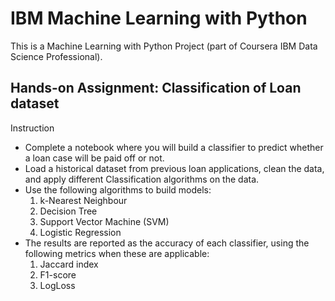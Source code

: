# IBM Machine Learning with Python
This is a Machine Learning with Python Project (part of Coursera IBM Data Science Professional).

## Hands-on Assignment: Classification of Loan dataset

Instruction
- Complete a notebook where you will build a classifier to predict whether a loan case will be paid off or not.
- Load a historical dataset from previous loan applications, clean the data, and apply different Classification algorithms on the data.
- Use the following algorithms to build models:
  1. k-Nearest Neighbour
  2. Decision Tree
  3. Support Vector Machine (SVM)
  4. Logistic Regression
- The results are reported as the accuracy of each classifier, using the following metrics when these are applicable:
  1. Jaccard index
  2. F1-score
  3. LogLoss
